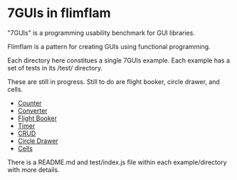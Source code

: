 
# 7GUIs in flimflam

"7GUIs" is a programming usability benchmark for GUI libraries. 

Flimflam is a pattern for creating GUIs using functional programming.

Each directory here constitues a single 7GUIs example. Each example has a set of tests in its /test/ directory.

These are still in progress. Still to do are flight booker, circle drawer, and cells.

- [Counter](/examples/7GUIs/counter)
- [Converter](/examples/7GUIs/converter)
- [Flight Booker](/examples/7GUIs/flight-booker)
- [Timer](/examples/7GUIs/timer)
- [CRUD](/examples/7GUIs/crud)
- [Circle Drawer](/examples/7GUIs/circle-drawer)
- [Cells](/examples/7GUIs/cells)

There is a README.md and test/index.js file within each example/directory with more details.
